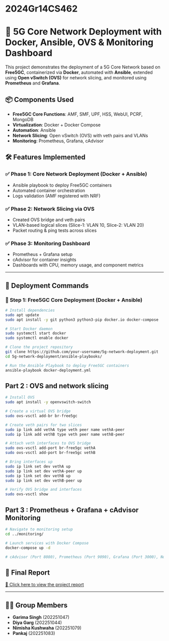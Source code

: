 # 2024Gr14CS462
# 🚀 5G Core Network Deployment with Docker, Ansible, OVS & Monitoring Dashboard

This project demonstrates the deployment of a 5G Core Network based on **Free5GC**, containerized via **Docker**, automated with **Ansible**, extended using **Open vSwitch (OVS)** for network slicing, and monitored using **Prometheus** and **Grafana**.

## 📦 Components Used

- **Free5GC Core Functions**: AMF, SMF, UPF, HSS, WebUI, PCRF, MongoDB
- **Virtualization**: Docker + Docker Compose
- **Automation**: Ansible
- **Network Slicing**: Open vSwitch (OVS) with veth pairs and VLANs
- **Monitoring**: Prometheus, Grafana, cAdvisor

## 🛠️ Features Implemented

### ✅ Phase 1: Core Network Deployment (Docker + Ansible)
- Ansible playbook to deploy Free5GC containers
- Automated container orchestration
- Logs validation (AMF registered with NRF)

### ✅ Phase 2: Network Slicing via OVS
- Created OVS bridge and veth pairs
- VLAN-based logical slices (Slice-1: VLAN 10, Slice-2: VLAN 20)
- Packet routing & ping tests across slices

### ✅ Phase 3: Monitoring Dashboard
- Prometheus + Grafana setup
- cAdvisor for container insights
- Dashboards with CPU, memory usage, and component metrics

---

## 🚀 Deployment Commands

### 🐳 Step 1: Free5GC Core Deployment (Docker + Ansible)

```bash
# Install dependencies
sudo apt update
sudo apt install -y git python3 python3-pip docker.io docker-compose

# Start Docker daemon
sudo systemctl start docker
sudo systemctl enable docker

# Clone the project repository
git clone https://github.com/your-username/5g-network-deployment.git
cd 5g-network-deployment/ansible-playbooks/

# Run the Ansible Playbook to deploy Free5GC containers
ansible-playbook docker-deployment.yml
```


## Part 2 : OVS and network slicing 
```bash
# Install OVS
sudo apt install -y openvswitch-switch

# Create a virtual OVS bridge
sudo ovs-vsctl add-br br-free5gc

# Create veth pairs for two slices
sudo ip link add vethA type veth peer name vethA-peer
sudo ip link add vethB type veth peer name vethB-peer

# Attach veth interfaces to OVS bridge
sudo ovs-vsctl add-port br-free5gc vethA
sudo ovs-vsctl add-port br-free5gc vethB

# Bring interfaces up
sudo ip link set dev vethA up
sudo ip link set dev vethA-peer up
sudo ip link set dev vethB up
sudo ip link set dev vethB-peer up

# Verify OVS bridge and interfaces
sudo ovs-vsctl show
```

## Part 3 : Prometheus + Grafana + cAdvisor Monitoring
``` bash
# Navigate to monitoring setup
cd ../monitoring/

# Launch services with Docker Compose
docker-compose up -d

# cAdvisor (Port 8080), Prometheus (Port 9090), Grafana (Port 3000), Node Exporter (9100)
```


  
## 📂 Final Report
[📄 Click here to view the project report](./5g_LabReport_Final.pdf)

---

## 👩‍💻 Group Members

- **Garima Singh** (202251047)  
- **Diya Garg** (202251044)  
- **Nimisha Kushwaha** (202251079)  
- **Pankaj** (202251083)


